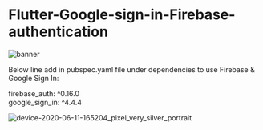 # Flutter-Google-sign-in-Firebase-authentication

![banner](https://user-images.githubusercontent.com/4372065/84383242-8d170280-ac09-11ea-8f7e-e162197c791b.png)

Below line add in pubspec.yaml file under dependencies to use Firebase & Google Sign In:

  firebase_auth: ^0.16.0   
  google_sign_in: ^4.4.4
  
  ![device-2020-06-11-165204_pixel_very_silver_portrait](https://user-images.githubusercontent.com/4372065/84383255-930ce380-ac09-11ea-8b71-0a8b0f8d2134.png)
